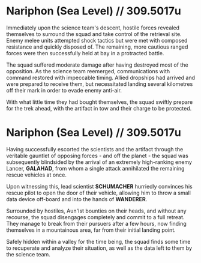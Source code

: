 # Nariphon (Sea Level) // 309.5017u
Immediately upon the science team's descent, hostile forces revealed themselves to surround the squad and take control of the retrieval site. Enemy melee units attempted shock tactics but were met with composed resistance and quickly disposed of. The remaining, more cautious ranged forces were then successfully held at bay in a protracted battle.

The squad suffered moderate damage after having destroyed most of the opposition. As the science team reemerged, communications with command restored with impeccable timing. Allied dropships had arrived and were prepared to receive them, but necessitated landing several kilometres off their mark in order to evade enemy anti-air.

With what little time they had bought themselves, the squad swiftly prepare for the trek ahead, with the artifact in tow and their charge to be protected.

# Nariphon (Sea Level) // 309.5017u
Having successfully escorted the scientists and the artifact through the veritable gauntlet of opposing forces - and off the planet - the squad was subsequently blindsided by the arrival of an extremely high-ranking enemy Lancer, **GALAHAD**, from whom a single attack annihilated the remaining rescue vehicles at once.

Upon witnessing this, lead scientist **SCHUMACHER** hurriedly convinces his rescue pilot to open the door of their vehicle, allowing him to throw a small data device off-board and into the hands of **WANDERER**.

Surrounded by hostiles, Aun'Ist bounties on their heads, and without any recourse, the squad disengages completely and commit to a full retreat. They manage to break from their pursuers after a few hours, now finding themselves in a mountainous area, far from their initial landing point.

Safely hidden within a valley for the time being, the squad finds some time to recuperate and analyze their situation, as well as the data left to them by the science team.
